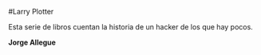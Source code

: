 #Larry Plotter

Esta serie de libros cuentan la historia de un hacker de los que hay pocos.

**Jorge Allegue**
